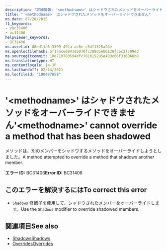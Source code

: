 ```yaml
---
description: "詳細情報: '<methodname>' はシャドウされたメソッドをオーバーライドできません"
title: "'<methodname>' はシャドウされたメソッドをオーバーライドできません"
ms.date: 07/20/2015
f1_keywords:
- vbc31406
- bc31406
helpviewer_keywords:
- BC31406
ms.assetid: 08ed11a6-3399-49fa-ac6e-c5df1328a24e
ms.openlocfilehash: 5f17aced843e5070fc308d5eb6138fc6c2fc09e3
ms.sourcegitcommit: 10e719780594efc781b15295e499c66f316068b8
ms.translationtype: HT
ms.contentlocale: ja-JP
ms.lasthandoff: 02/14/2021
ms.locfileid: "100487058"
---
```

# <a name="methodname-cannot-override-a-method-that-has-been-shadowed"></a><span data-ttu-id="f5945-103">'\<methodname>' はシャドウされたメソッドをオーバーライドできません</span><span class="sxs-lookup"><span data-stu-id="f5945-103">'\<methodname>' cannot override a method that has been shadowed</span></span>

<span data-ttu-id="f5945-104">メソッドは、別のメンバーをシャドウするメソッドをオーバーライドしようとしました。</span><span class="sxs-lookup"><span data-stu-id="f5945-104">A method attempted to override a method that shadows another member.</span></span>  
  
 <span data-ttu-id="f5945-105">**エラー ID:** BC31406</span><span class="sxs-lookup"><span data-stu-id="f5945-105">**Error ID:** BC31406</span></span>  
  
## <a name="to-correct-this-error"></a><span data-ttu-id="f5945-106">このエラーを解決するには</span><span class="sxs-lookup"><span data-stu-id="f5945-106">To correct this error</span></span>  
  
- <span data-ttu-id="f5945-107">`Shadows` 修飾子を使用して、シャドウされたメンバーをオーバーライドします。</span><span class="sxs-lookup"><span data-stu-id="f5945-107">Use the `Shadows` modifier to override shadowed members.</span></span>  
  
## <a name="see-also"></a><span data-ttu-id="f5945-108">関連項目</span><span class="sxs-lookup"><span data-stu-id="f5945-108">See also</span></span>

- [<span data-ttu-id="f5945-109">Shadows</span><span class="sxs-lookup"><span data-stu-id="f5945-109">Shadows</span></span>](../language-reference/modifiers/shadows.md)
- [<span data-ttu-id="f5945-110">Overrides</span><span class="sxs-lookup"><span data-stu-id="f5945-110">Overrides</span></span>](../language-reference/modifiers/overrides.md)
